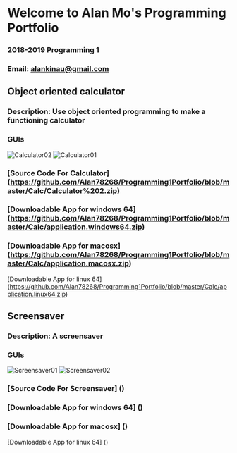 # Welcome to Alan Mo's Programming Portfolio
### 2018-2019 Programming 1
### Email: alankinau@gmail.com


## Object oriented calculator



### Description: Use object oriented programming to make a functioning calculator
### GUIs
![Calculator02](https://github.com/Alan78268/Programming1Portfolio/blob/master/Calc/calculator.jpg?raw=true)
![Calculator01](https://github.com/Alan78268/Programming1Portfolio/blob/master/Calc/Calculator01.png?raw=true)

### [Source Code For Calculator] (https://github.com/Alan78268/Programming1Portfolio/blob/master/Calc/Calculator%202.zip)

### [Downloadable App for windows 64] (https://github.com/Alan78268/Programming1Portfolio/blob/master/Calc/application.windows64.zip)

### [Downloadable App for macosx] (https://github.com/Alan78268/Programming1Portfolio/blob/master/Calc/application.macosx.zip)

[Downloadable App for linux 64] (https://github.com/Alan78268/Programming1Portfolio/blob/master/Calc/application.linux64.zip)


## Screensaver

### Description: A screensaver
### GUIs
![Screensaver01](https://github.com/Alan78268/Programming1Portfolio/blob/master/Screensaver/Screensaver01.PNG?raw=true)
![Screensaver02](https://github.com/Alan78268/Programming1Portfolio/blob/master/Screensaver/Screensaver02.PNG?raw=true)

### [Source Code For Screensaver] ()

### [Downloadable App for windows 64] ()

### [Downloadable App for macosx] ()

[Downloadable App for linux 64] ()

